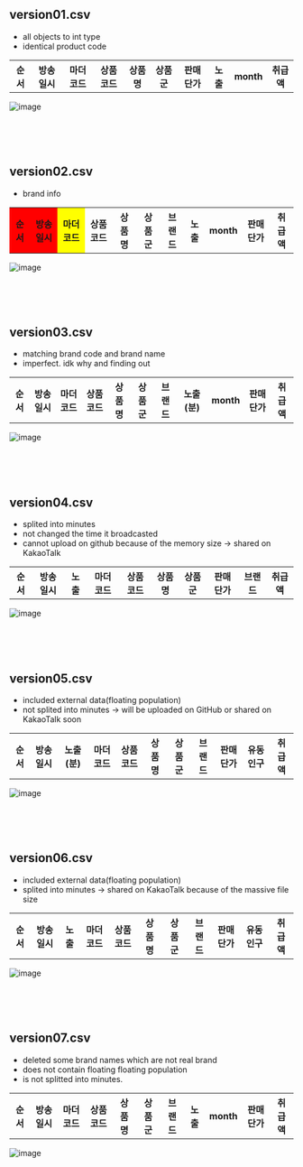 ## version01.csv
- all objects to int type
- identical product code  
<table>
  <tr>
    <th>순서</th>
    <th>방송일시</th>
    <th>마더코드</th>
    <th>상품코드</th>
    <th>상품명</th>
    <th>상품군</th>
    <th>판매단가</th>
    <th>노출</th>
    <th>month</th>
    <th>취급액</th>
  </tr>
</table>

![image](https://user-images.githubusercontent.com/52376448/91631930-643c2780-ea18-11ea-87f7-70b40df53504.png)



<br><br><br>
## version02.csv
- brand info
<table>
  <colgroup>
    <col span="2" style="background-color:red">
    <col style="background-color:yellow">
  </colgroup>
  <tr>
    <th>순서</th>
    <th>방송일시</th>
    <th>마더코드</th>
    <th>상품코드</th>
    <th>상품명</th>
    <th>상품군</th>
    <th>브랜드</th>
    <th>노출</th>
    <th>month</th>
    <th>판매단가</th>
    <th>취급액</th>
  </tr>
</table>

![image](https://user-images.githubusercontent.com/52376448/91631952-8d5cb800-ea18-11ea-8873-54959da6bbf4.png)



<br><br><br>
## version03.csv
- matching brand code and brand name
- imperfect. idk why and finding out
<table>
  <tr>
    <th>순서</th>
    <th>방송일시</th>
    <th>마더코드</th>
    <th>상품코드</th>
    <th>상품명</th>
    <th>상품군</th>
    <th>브랜드</th>
    <th>노출(분)</th>
    <th>month</th>
    <th>판매단가</th>
    <th>취급액</th>
  </tr>
</table>

![image](https://user-images.githubusercontent.com/52376448/92242566-efc32600-eefa-11ea-9a87-d329590bf804.png)



<br><br><br>
## version04.csv
- splited into minutes
- not changed the time it broadcasted
- cannot upload on github because of the memory size -> shared on KakaoTalk
<table>
  <tr>
    <th>순서</th>
    <th>방송일시</th>
    <th>노출</th>
    <th>마더코드</th>
    <th>상품코드</th>
    <th>상품명</th>
    <th>상품군</th>
    <th>판매단가</th>
    <th>브랜드</th>
    <th>취급액</th>
  </tr>
</table>

![image](https://user-images.githubusercontent.com/52376448/92242872-70822200-eefb-11ea-85fc-1d282de4182e.png)



<br><br><br>
## version05.csv
- included external data(floating population)
- not splited into minutes -> will be uploaded on GitHub or shared on KakaoTalk soon
<table>
  <tr>
    <th>순서</th>
    <th>방송일시</th>
    <th>노출(분)</th>
    <th>마더코드</th>
    <th>상품코드</th>
    <th>상품명</th>
    <th>상품군</th>
    <th>브랜드</th>
    <th>판매단가</th>
    <th>유동인구</th>
    <th>취급액</th>
  </tr>
</table>

![image](https://user-images.githubusercontent.com/52376448/92242630-09fd0400-eefb-11ea-8500-1e994839965a.png)



<br><br><br>
## version06.csv
- included external data(floating population)
- splited into minutes -> shared on KakaoTalk because of the massive file size
<table>
  <tr>
    <th>순서</th>
    <th>방송일시</th>
    <th>노출</th>
    <th>마더코드</th>
    <th>상품코드</th>
    <th>상품명</th>
    <th>상품군</th>
    <th>브랜드</th>
    <th>판매단가</th>
    <th>유동인구</th>
    <th>취급액</th>
  </tr>
</table>

![image](https://user-images.githubusercontent.com/52376448/92242957-94456800-eefb-11ea-8601-9336d5d549a0.png)



<br><br><br>
## version07.csv
- deleted some brand names which are not real brand
- does not contain floating floating population
- is not splitted into minutes.
<table>
  <tr>
    <th>순서</th>
    <th>방송일시</th>
    <th>마더코드</th>    
    <th>상품코드</th>
    <th>상품명</th>
    <th>상품군</th>
    <th>브랜드</th>
    <th>노출</th>
    <th>month</th>
    <th>판매단가</th>
    <th>취급액</th>
  </tr>
</table>

![image](https://user-images.githubusercontent.com/52376448/92242675-1e410100-eefb-11ea-8977-31c5306ca820.png)


